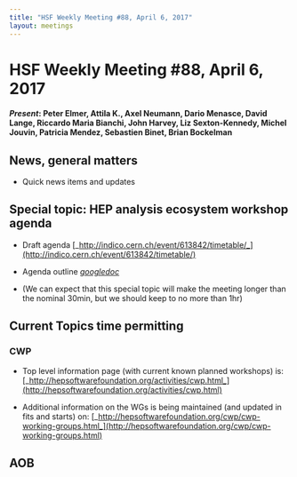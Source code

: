 ```yaml
---
title: "HSF Weekly Meeting #88, April 6, 2017"
layout: meetings
---
```


# HSF Weekly Meeting #88, April 6, 2017

#### _Present_: Peter Elmer, Attila K., Axel Neumann, Dario Menasce, David Lange, Riccardo Maria Bianchi, John Harvey, Liz Sexton-Kennedy, Michel Jouvin, Patricia Mendez, Sebastien Binet, Brian Bockelman

## News, general matters

- Quick news items and updates

## Special topic: HEP analysis ecosystem workshop agenda

- Draft agenda
  [_http://indico.cern.ch/event/613842/timetable/_](http://indico.cern.ch/event/613842/timetable/)

- Agenda outline
  [_googledoc_](https://docs.google.com/document/d/1F2v4W5X216sXALToBTT-jT0fFkaIQhld2cqDnSqdv-I/edit?usp=sharing)

- (We can expect that this special topic will make the meeting longer than the
  nominal 30min, but we should keep to no more than 1hr)

## Current Topics time permitting

### CWP

- Top level information page (with current known planned workshops) is:
  [_http://hepsoftwarefoundation.org/activities/cwp.html_](http://hepsoftwarefoundation.org/activities/cwp.html)

- Additional information on the WGs is being maintained (and updated in fits and
  starts) on:
  [_http://hepsoftwarefoundation.org/cwp/cwp-working-groups.html_](http://hepsoftwarefoundation.org/cwp/cwp-working-groups.html)

## AOB
